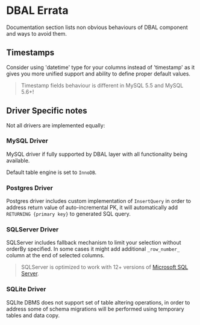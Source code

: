 # DBAL Errata
Documentation section lists non obvious behaviours of DBAL component and ways to avoid them.

## Timestamps
Consider using 'datetime' type for your columns instead of 'timestamp' as it gives you more unified support and ability to define proper default values.

> Timestamp fields behaviour is different in MySQL 5.5 and MySQL 5.6+!

## Driver Specific notes
Not all drivers are implemented equally:

### MySQL Driver
MySQL driver if fully supported by DBAL layer with all functionality being available.

Default table engine is set to `InnoDB`.

### Postgres Driver
Postgres driver includes custom implementation of `InsertQuery` in order to address return value of
auto-incremental PK, it will automatically add `RETURNING {primary key}` to generated SQL query.

### SQLServer Driver
SQLServer includes fallback mechanism to limit your selection without orderBy specified. In some cases it might add additional `_row_number_` column at the end of selected columns.

> SQLServer is optimized to work with 12+ versions of [Microsoft SQL Server](https://www.microsoft.com/en-us/sql-server/).

### SQLite Driver
SQLIte DBMS does not support set of table altering operations, in order to address some of schema migrations will be performed using temporary tables and data copy.
